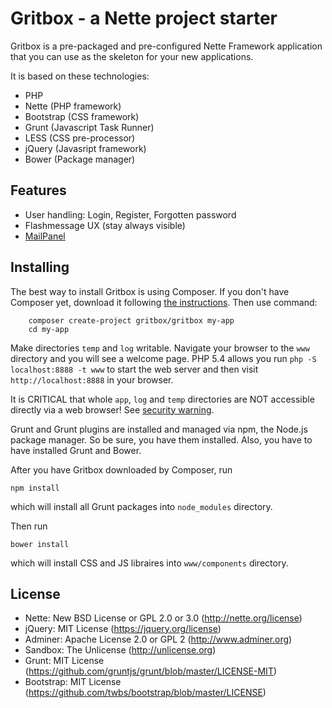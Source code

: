 Gritbox - a Nette project starter
=============

Gritbox is a pre-packaged and pre-configured Nette Framework application
that you can use as the skeleton for your new applications.

It is based on these technologies:

- PHP
- Nette (PHP framework)
- Bootstrap (CSS framework)
- Grunt (Javascript Task Runner)
- LESS (CSS pre-processor)
- jQuery (Javasript framework)
- Bower (Package manager)

Features
--------

- User handling: Login, Register, Forgotten password
- Flashmessage UX (stay always visible)
- [MailPanel](https://github.com/repli2dev/nette-mailpanel)

Installing
----------

The best way to install Gritbox is using Composer. If you don't have Composer yet, download
it following [the instructions](http://doc.nette.org/composer). Then use command:

		composer create-project gritbox/gritbox my-app
		cd my-app

Make directories `temp` and `log` writable. Navigate your browser
to the `www` directory and you will see a welcome page. PHP 5.4 allows
you run `php -S localhost:8888 -t www` to start the web server and
then visit `http://localhost:8888` in your browser.

It is CRITICAL that whole `app`, `log` and `temp` directories are NOT accessible
directly via a web browser! See [security warning](http://nette.org/security-warning).

Grunt and Grunt plugins are installed and managed via npm, the Node.js package manager. So
be sure, you have them installed. Also, you have to have installed Grunt and Bower.

After you have Gritbox downloaded by Composer, run

	npm install

which will install all Grunt packages into `node_modules` directory.

Then run

	bower install

which will install CSS and JS libraires into `www/components` directory.

License
-------
- Nette: New BSD License or GPL 2.0 or 3.0 (http://nette.org/license)
- jQuery: MIT License (https://jquery.org/license)
- Adminer: Apache License 2.0 or GPL 2 (http://www.adminer.org)
- Sandbox: The Unlicense (http://unlicense.org)
- Grunt: MIT License (https://github.com/gruntjs/grunt/blob/master/LICENSE-MIT)
- Bootstrap: MIT License (https://github.com/twbs/bootstrap/blob/master/LICENSE)